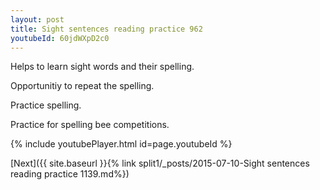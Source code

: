 ```yaml
---
layout: post
title: Sight sentences reading practice 962
youtubeId: 60jdWXpD2c0
---
```

 
 
Helps to learn sight words and their spelling.

Opportunitiy to repeat the spelling. 

Practice spelling. 
 
Practice for spelling bee competitions. 
 
{% include youtubePlayer.html id=page.youtubeId %}
 
 

[Next]({{ site.baseurl }}{% link  split1/_posts/2015-07-10-Sight sentences reading practice 1139.md%})
 
